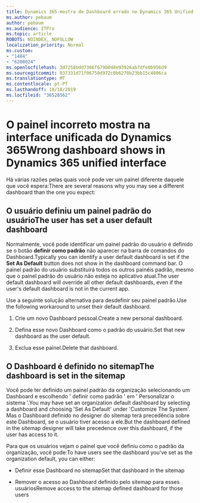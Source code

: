 ```yaml
---
title: Dynamics 365-mostra de Dashboard errado no Dynamics 365 Unified interface
ms.author: pebaum
author: pebaum
ms.audience: ITPro
ms.topic: article
ROBOTS: NOINDEX, NOFOLLOW
localization_priority: Normal
ms.custom:
- "1484"
- "6200024"
ms.openlocfilehash: 3d7258bdd7366f679b048e93926ab7dfe0b956d9
ms.sourcegitcommit: 037331d71f06750d972c0b6278b23bb15c4806ca
ms.translationtype: MT
ms.contentlocale: pt-PT
ms.lasthandoff: 10/18/2019
ms.locfileid: "36528562"
---
```

# <a name="wrong-dashboard-shows-in-dynamics-365-unified-interface"></a><span data-ttu-id="e3af4-102">O painel incorreto mostra na interface unificada do Dynamics 365</span><span class="sxs-lookup"><span data-stu-id="e3af4-102">Wrong dashboard shows in Dynamics 365 unified interface</span></span>

<span data-ttu-id="e3af4-103">Há várias razões pelas quais você pode ver um painel diferente daquele que você espera:</span><span class="sxs-lookup"><span data-stu-id="e3af4-103">There are several reasons why you may see a different dashboard than the one you expect:</span></span>

## <a name="the-user-has-set-a-user-default-dashboard"></a><span data-ttu-id="e3af4-104">O usuário definiu um painel padrão do usuário</span><span class="sxs-lookup"><span data-stu-id="e3af4-104">The user has set a user default dashboard</span></span> 

<span data-ttu-id="e3af4-105">Normalmente, você pode identificar um painel padrão do usuário é definido se o botão **definir como padrão** não aparecer na barra de comandos do Dashboard.</span><span class="sxs-lookup"><span data-stu-id="e3af4-105">Typically you can identify a user default dashboard is set if the **Set As Default** button does not show in the dashboard command bar.</span></span> <span data-ttu-id="e3af4-106">O painel padrão do usuário substituirá todos os outros painéis padrão, mesmo que o painel padrão do usuário não esteja no aplicativo atual.</span><span class="sxs-lookup"><span data-stu-id="e3af4-106">The user default dashboard will override all other default dashboards, even if the user's default dashboard is not in the current app.</span></span>

<span data-ttu-id="e3af4-107">Use a seguinte solução alternativa para desdefinir seu painel padrão.</span><span class="sxs-lookup"><span data-stu-id="e3af4-107">Use the following workaround to unset their default dashboard.</span></span>

1. <span data-ttu-id="e3af4-108">Crie um novo Dashboard pessoal.</span><span class="sxs-lookup"><span data-stu-id="e3af4-108">Create a new personal dashboard.</span></span>

2. <span data-ttu-id="e3af4-109">Defina esse novo Dashboard como o padrão do usuário.</span><span class="sxs-lookup"><span data-stu-id="e3af4-109">Set that new dashboard as the user default.</span></span>

3. <span data-ttu-id="e3af4-110">Exclua esse painel.</span><span class="sxs-lookup"><span data-stu-id="e3af4-110">Delete that dashboard.</span></span>

## <a name="the-dashboard-is-set-in-the-sitemap"></a><span data-ttu-id="e3af4-111">O Dashboard é definido no sitemap</span><span class="sxs-lookup"><span data-stu-id="e3af4-111">The dashboard is set in the sitemap</span></span>

<span data-ttu-id="e3af4-112">Você pode ter definido um painel padrão da organização selecionando um Dashboard e escolhendo ' definir como padrão ' em ' Personalizar o sistema '.</span><span class="sxs-lookup"><span data-stu-id="e3af4-112">You may have set an organization default dashboard by selecting a dashboard and choosing 'Set As Default' under 'Customize The System'.</span></span> <span data-ttu-id="e3af4-113">Mas o Dashboard definido no designer do sitemap terá precedência sobre este Dashboard, se o usuário tiver acesso a ele.</span><span class="sxs-lookup"><span data-stu-id="e3af4-113">But the dashboard defined in the sitemap designer will take precedence over this dashboard, if the user has access to it.</span></span>

<span data-ttu-id="e3af4-114">Para que os usuários vejam o painel que você definiu como o padrão da organização, você pode:</span><span class="sxs-lookup"><span data-stu-id="e3af4-114">To have users see the dashboard you've set as the organization default, you can either:</span></span>

* <span data-ttu-id="e3af4-115">Definir esse Dashboard no sitemap</span><span class="sxs-lookup"><span data-stu-id="e3af4-115">Set that dashboard in the sitemap</span></span>

* <span data-ttu-id="e3af4-116">Remover o acesso ao Dashboard definido pelo sitemap para esses usuários</span><span class="sxs-lookup"><span data-stu-id="e3af4-116">Remove access to the sitemap defined dashboard for those users</span></span>
